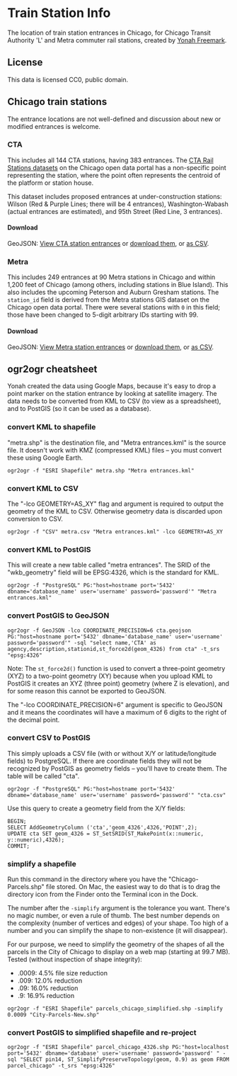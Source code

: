 # Train Station Info

The location of train station entrances in Chicago, for Chicago Transit Authority 'L' and Metra commuter rail stations, created by [Yonah Freemark](http://www.thetransportpolitic.com). 

## License

This data is licensed CC0, public domain. 

## Chicago train stations

The entrance locations are not well-defined and discussion about new or modified entrances is welcome. 

### CTA

This includes all 144 CTA stations, having 383 entrances. The [CTA Rail Stations datasets](https://data.cityofchicago.org/browse?q=cta%20rail%20stations&sortBy=relevance) on the Chicago open data portal has a non-specific point representing the station, where the point often represents the centroid of the platform or station house. 

This dataset includes proposed entrances at under-construction stations: Wilson (Red & Purple Lines; there will be 4 entrances), Washington-Wabash (actual entrances are estimated), and 95th Street (Red Line, 3 entrances).

#### Download
GeoJSON: [View CTA station entrances](https://github.com/ChicagoCityscape/tod-data/blob/master/stations_cta/cta.geojson) or [download them](https://github.com/ChicagoCityscape/tod-data/raw/master/stations_cta/cta.geojson), or [as CSV](https://github.com/ChicagoCityscape/tod-data/blob/master/stations_cta/cta.csv).

### Metra

This includes 249 entrances at 90 Metra stations in Chicago and within 1,200 feet of Chicago (among others, including stations in Blue Island). This also includes the upcoming Peterson and Auburn Gresham stations. The ````station_id```` field is derived from the Metra stations GIS dataset on the Chicago open data portal. There were several stations with ````0```` in this field; those have been changed to 5-digit arbitrary IDs starting with 99. 

#### Download
GeoJSON: [View Metra station entrances](https://github.com/ChicagoCityscape/tod-data/blob/master/stations_metra/metra_entrances.json) or [download them](https://github.com/ChicagoCityscape/tod-data/raw/master/stations_metra/metra_entrances.json), or [as CSV](https://github.com/ChicagoCityscape/tod-data/blob/master/stations_metra/metra.csv).

## ogr2ogr cheatsheet

Yonah created the data using Google Maps, because it's easy to drop a point marker on the station entrance by looking at satellite imagery. The data needs to be converted from KML to CSV (to view as a spreadsheet), and to PostGIS (so it can be used as a database). 

### convert KML to shapefile
"metra.shp" is the destination file, and "Metra entrances.kml" is the source file. It doesn't work with KMZ (compressed KML) files – you must convert these using Google Earth. 

````
ogr2ogr -f "ESRI Shapefile" metra.shp "Metra entrances.kml"
````

### convert KML to CSV
The "-lco GEOMETRY=AS_XY" flag and argument is required to output the geometry of the KML to CSV. Otherwise geometry data is discarded upon conversion to CSV. 

````
ogr2ogr -f "CSV" metra.csv "Metra entrances.kml" -lco GEOMETRY=AS_XY
````

### convert KML to PostGIS
This will create a new table called "metra entrances". The SRID of the "wkb_geometry" field will be EPSG:4326, which is the standard for KML. 
````
ogr2ogr -f "PostgreSQL" PG:"host=hostname port='5432' dbname='database_name' user='username' password='password'" "Metra entrances.kml"
````

### convert PostGIS to GeoJSON
````
ogr2ogr -f GeoJSON -lco COORDINATE_PRECISION=6 cta.geojson PG:"host=hostname port='5432' dbname='database_name' user='username' password='password'" -sql "select name,'CTA' as agency,description,stationid,st_force2d(geom_4326) from cta" -t_srs "epsg:4326"
````
Note: The ````st_force2d()```` function is used to convert a three-point geometry (XYZ) to a two-point geometry (XY) because when you upload KML to PostGIS it creates an XYZ (three point) geometry (where Z is elevation), and for some reason this cannot be exported to GeoJSON.

The "-lco COORDINATE_PRECISION=6" argument is specific to GeoJSON and it means the coordinates will have a maximum of 6 digits to the right of the decimal point. 

### convert CSV to PostGIS
This simply uploads a CSV file (with or without X/Y or latitude/longitude fields) to PostgreSQL. If there are coordinate fields they will not be recognized by PostGIS as geometry fields – you'll have to create them. The table will be called "cta". 
````
ogr2ogr -f "PostgreSQL" PG:"host=hostname port='5432' dbname='database_name' user='username' password='password'" "cta.csv"
````
Use this query to create a geometry field from the X/Y fields:
````
BEGIN;
SELECT AddGeometryColumn ('cta','geom_4326',4326,'POINT',2);
UPDATE cta SET geom_4326 = ST_SetSRID(ST_MakePoint(x::numeric, y::numeric),4326);
COMMIT;
````

### simplify a shapefile
Run this command in the directory where you have the "Chicago-Parcels.shp" file stored. On Mac, the easiest way to do that is to drag the directory icon from the Finder onto the Terminal icon in the Dock. 

The number after the ````-simplify```` argument is the tolerance you want. There's no magic number, or even a rule of thumb. The best number depends on the complexity (number of vertices and edges) of your shape. Too high of a number and you can simplify the shape to non-existence (it will disappear).

For our purpose, we need to simplify the geometry of the shapes of all the parcels in the City of Chicago to display on a web map (starting at 99.7 MB). Tested (without inspection of shape integrity):
* .0009: 4.5% file size reduction
* .009: 12.0% reduction
* .09: 16.0% reduction
* .9: 16.9% reduction
````
ogr2ogr -f "ESRI Shapefile" parcels_chicago_simplified.shp -simplify 0.0009 "City-Parcels-New.shp"
````
### convert PostGIS to simplified shapefile and re-project
````
ogr2ogr -f "ESRI Shapefile" parcel_chicago_4326.shp PG:"host=localhost port='5432' dbname='database' user='username' password='password' " -sql "SELECT pin14, ST_SimplifyPreserveTopology(geom, 0.9) as geom FROM parcel_chicago" -t_srs "epsg:4326"
````
